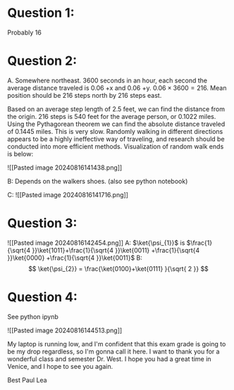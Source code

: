 # Question 1: 
Probably 16

# Question 2: 
A. Somewhere northeast. 3600 seconds in an hour, each second the average distance traveled is 0.06 +x and 0.06 +y. $0.06 \times 3600 = 216$. Mean position should be 216 steps north by 216 steps east. 

Based on an average step length of 2.5 feet, we can find the distance from the origin. 216 steps is 540 feet for the average person, or 0.1022 miles. Using the Pythagorean theorem we can find the absolute distance traveled of 0.1445 miles. This is very slow. Randomly walking in different directions appears to be a highly ineffective way of traveling, and research should be conducted into more efficient methods. Visualization of random walk ends is below:

![[Pasted image 20240816141438.png]]

B: Depends on the walkers shoes. (also see python notebook)

C:
![[Pasted image 20240816141716.png]]

# Question 3:

 ![[Pasted image 20240816142454.png]]
A: 
$\ket{\psi_{1}}$ is $\frac{1}{\sqrt{4 }}\ket{1011}+\frac{1}{\sqrt{4 }}\ket{0011} +\frac{1}{\sqrt{4 }}\ket{0000} +\frac{1}{\sqrt{4 }}\ket{0011}$
B: 
$$
\ket{\psi_{2}} = \frac{\ket{0100}+\ket{0111}  }{\sqrt{ 2 }}
$$
# Question 4:
See python ipynb

![[Pasted image 20240816144513.png]]


My laptop is running low, and I'm confident that this exam grade is going to be my drop regardless, so I'm gonna call it here.  I want to thank you for a wonderful class and semester Dr. West. I hope you had a great time in Venice, and I hope to see you again. 

Best 
Paul Lea


